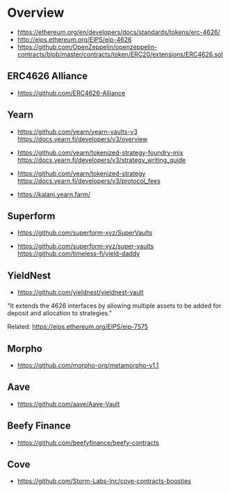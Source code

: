 # Overview

- https://ethereum.org/en/developers/docs/standards/tokens/erc-4626/
- http://eips.ethereum.org/EIPS/eip-4626
- https://github.com/OpenZeppelin/openzeppelin-contracts/blob/master/contracts/token/ERC20/extensions/ERC4626.sol

## ERC4626 Alliance

- https://github.com/ERC4626-Alliance

## Yearn

- https://github.com/yearn/yearn-vaults-v3
https://docs.yearn.fi/developers/v3/overview

- https://github.com/yearn/tokenized-strategy-foundry-mix
https://docs.yearn.fi/developers/v3/strategy_writing_guide

- https://github.com/yearn/tokenized-strategy
https://docs.yearn.fi/developers/v3/protocol_fees

- https://kalani.yearn.farm/

## Superform

- https://github.com/superform-xyz/SuperVaults

- https://github.com/superform-xyz/super-vaults
https://github.com/timeless-fi/yield-daddy

## YieldNest

- https://github.com/yieldnest/yieldnest-vault

"It extends the 4626 interfaces by allowing multiple assets to be added for deposit and allocation to strategies."

Related: https://eips.ethereum.org/EIPS/eip-7575

## Morpho

- https://github.com/morpho-org/metamorpho-v1.1

## Aave

- https://github.com/aave/Aave-Vault

## Beefy Finance

- https://github.com/beefyfinance/beefy-contracts

## Cove

- https://github.com/Storm-Labs-Inc/cove-contracts-boosties